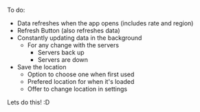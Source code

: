 To do:

- Data refreshes when the app opens (includes rate and region)
- Refresh Button (also refreshes data)
- Constantly updating data in the background
	- For any change with the servers
		- Servers back up
		- Servers are down
- Save the location
	- Option to choose one when first used
	- Prefered location for when it's loaded
	- Offer to change location in settings

Lets do this! :D